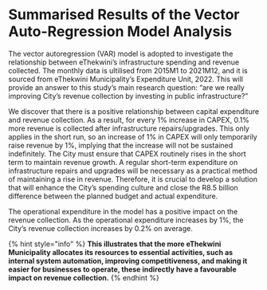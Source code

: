 # Summarised Results of the Vector Auto-Regression Model Analysis

The vector autoregression (VAR) model is adopted to investigate the relationship between eThekwini’s infrastructure spending and revenue collected. The monthly data is ultilised from 2015M1 to 2021M12, and it is sourced from eThekwini Municipality’s Expenditure Unit, 2022. This will provide an answer to this study’s main research question: “are we really improving City’s revenue collection by investing in public infrastructure?”

We discover that there is a positive relationship between capital expenditure and revenue collection. As a result, for every 1% increase in CAPEX, 0.1% more revenue is collected after infrastructure repairs/upgrades. This only applies in the short run, so an increase of 1% in CAPEX will only temporarily raise revenue by 1%, implying that the increase will not be sustained indefinitely. The City must ensure that CAPEX routinely rises in the short term to maintain revenue growth. A regular short-term expenditure on infrastructure repairs and upgrades will be necessary as a practical method of maintaining a rise in revenue. Therefore, it is crucial to develop a solution that will enhance the City’s spending culture and close the R8.5 billion difference between the planned budget and actual expenditure.

The operational expenditure in the model has a positive impact on the revenue collection. As the operational expenditure increases by 1%, the City’s revenue collection increases by 0.2% on average.&#x20;

{% hint style="info" %}
**This illustrates that the more eThekwini Municipality allocates its resources to essential activities, such as internal system automation, improving competitiveness, and making it easier for businesses to operate, these indirectly have a favourable impact on revenue collection.**
{% endhint %}
